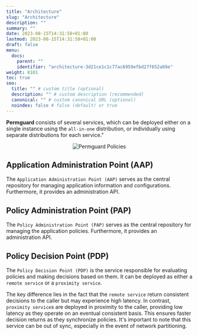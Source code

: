 ```yaml
---
title: "Architecture"
slug: "Architecture"
description: ""
summary: ""
date: 2023-08-15T14:31:58+01:00
lastmod: 2023-08-15T14:31:58+01:00
draft: false
menu:
  docs:
    parent: ""
    identifier: "architecture-3d21ce1c1c77ac6959efbd27f652a69e"
weight: 8101
toc: true
seo:
  title: "" # custom title (optional)
  description: "" # custom description (recommended)
  canonical: "" # custom canonical URL (optional)
  noindex: false # false (default) or true
---
```


**Permguard** consists of several services, which can be deployed either on a single instance using the `all-in-one` distribution, or individually using separate distributions for each service."

<div style="text-align: center">
  <img alt="Permguard Policies" src="/images/diagrams/d6.png"/>
</div>

## Application Administration Point (AAP)

The `Application Administration Point (AAP)` serves as the central repository for managing application information and configurations. Furthermore, it provides an administration API.

## Policy Administration Point (PAP)

The `Policy Administration Point (PAP)`  serves as the central repository for managing the application policies. Furthermore, it provides an administration API.

## Policy Decision Point (PDP)

The `Policy Decision Point (PDP)` is the service responsible for evaluating policies and making decisions based on them. It can be deployed as either a `remote service` or a `proximity service`.

The key difference lies in the fact that the `remote service` return consistent decisions to the caller but may experience high latency. In contrast, `proximity service`s are deployed in proximity to the caller, providing low latency as they operate on an eventual consistent basis. This ensures faster decision returns as they synchronize policies. It's important to note that this service can be out of sync, especially in the event of network partitioning.
